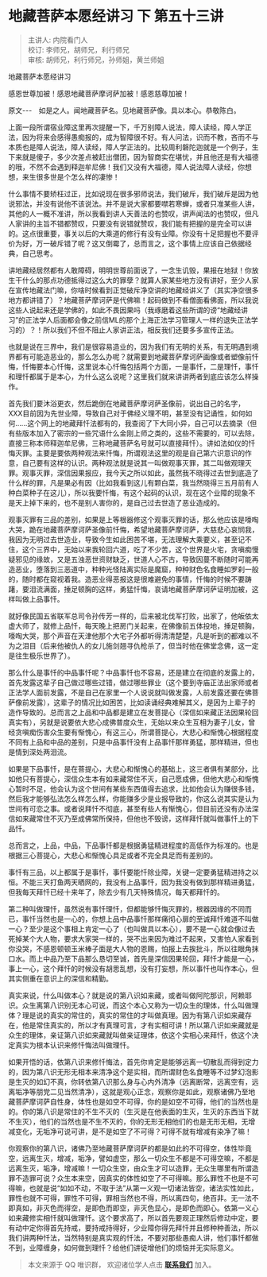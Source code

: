 # 地藏菩萨本愿经讲习 下 第五十三讲

> 主讲人: 内院看门人 <br />
> 校订: 李师兄，胡师兄，利行师兄 <br />
> 审核: 胡师兄，利行师兄，孙师姐，黄兰师姐 <br />

地藏菩萨本愿经讲习

感恩世尊加被！感恩地藏菩萨摩诃萨加被！感恩慈尊加被！

原文---　如是之人。闻地藏菩萨名。见地藏菩萨像。具以本心。恭敬陈白。

上面一段所谓宿业障这里再次提醒一下，千万别障人说法，障人读经，障人学正法，因为将来会感得愚痴报的，成为智障很不好。有人问法，识而不教，吝而不与本质也是障人说法，障人读经，障人学正法的。比较周利磐陀迦就是一个例子，生下来就是傻子，多少次差点被赶出僧团，因为智商实在堪忧，并且他还是有大福德的哦，不然不会遇到释迦牟尼佛！我们又没有大福德，障人说法障人读经，你想想，来生很多世是个怎么样的凄惨！

什么事情不要矫枉过正，比如说现在很多邪师说法，我们破斥，我们破斥是因为他说邪法，并没有说他不该说法。并不是说大家都要噤若寒蝉，或者只准某些人讲，其他的人一概不准讲，所以我看到讲人天善法的也赞叹，讲声闻法的也赞叹，但凡人家讲的主旨不错都赞叹，只要没有说错就赞叹，我们能有把握的是完全可以讲的。这点很重要，事关以后的大乘道的修行有没有业障。你没有十足把握也不要评价为好，万一破斥错了呢？这又倒霉了，总而言之，这个事情上应该自己依据经典，自己思考。

讲地藏经居然都有人敢障碍，明明世尊前面说了，一念生讥毁，果报在地狱！你放生干什么的那点功德抵得过这么大的罪孽？就算人家某些地方没有讲好，至少人家在宣传地藏法门嘛，你啥时候看到正觉破斥净空讲的地藏经讲义了（其实净空很多地方都讲错了）？地藏菩萨摩诃萨是代佛嘛！起码做到不看僧面看佛面，所以我说这些人说起来还是学佛的，如此不畏因果吗（我琢磨着这些所谓的谤“地藏经讲习”的正法学人后面都会像之前信ML的那个上海正法学习管理人一样的退失正法学习的）？！所以我们不但不阻止人家讲正法，相反我们还要多多宣传正法。

也就是说在三界中，我们是很容易造业的，因为我们有无明的关系，有无明遇到境界都有可能造恶业的，那么怎么办呢？就需要到地藏菩萨摩诃萨画像或者塑像前忏悔，忏悔要本心忏悔，这里说本心忏悔包括两个方面，一是事忏，二是理忏，事忏和理忏都属于是本心，为什么这么说呢？这里我们就来讲讲两者到底应该怎么样操作。

首先我们要沐浴更衣，然后跪倒在地藏菩萨摩诃萨圣像前，说出自己的名字，XXX目前因为先世业障，导致自己对于佛经义理不明，甚至没有记诵性，如何如何……这个网上的地藏拜忏法都有的，我查阅了下大同小异，自己可以去摘录（但有些版本加入了密宗的一些咒语什么金刚上师之类的，这些不需要的，可以去除，直接三称本师释迦牟尼佛，三称地藏菩萨名号就可以直接拜忏）。讲如法如仪的忏悔灭罪。主要是要依两种观法来忏悔，所谓观法这里的观是自己第六识意识的作意，自己要有这样的认识。两种观法就是说其一叫做观事灭罪，其二叫做观理灭罪。观事灭罪，深信因果报应，我今天之所以如此，虽然我不晓得过去世到底造了什么样的罪，凡是果必有因（比如我看到这儿有颗白菜，我当然晓得三五月前有人种白菜种子在这儿），所以我要忏悔，有这个起码的认识，现在这个业障的现象不是天上掉下来的，也不是别人害你的，是自己过去世造了恶业造成的。

观事灭罪有三品的差别，如果是上等根器修这个观事灭罪的话，那么他应该是嚎啕大哭，跪在地藏菩萨摩诃萨圣像前忏悔，希望地藏菩萨摩诃萨，大慈悲心哀悯我，我因为无明过去世造业，导致今生如此困苦不堪，无法理解大乘要义，甚至记不住，这个三界中，无始以来我轮回六道，吃了不少苦，这个世界是火宅，贪嗔痴慢疑邪见的缘故，又是五浊恶世资财缺乏，世道人心不古，导致因蔓不断随时可能再造恶业，堕落到三恶道中，种种光怪陆离实际是魔窟，种种财色名食睡如罗刹一般的，随时都在窥视着我。造恶业得恶报这是很难避免的事情，忏悔的时候不要踌躇，要泪流满面，捶足顿胸的这样，勇猛忏悔，哀请地藏菩萨摩诃萨证明加被，这样叫做上品事忏。

就好像民国五省联军总司令孙传芳一样的，后来被北伐军打败，出家了，他皈依太虚大师了，就修上品忏，每天晚上把房门关起来，在佛像前五体投地，捶足顿胸，嚎啕大哭，那个声音在天津他那个大宅子外都听得清清楚楚，凡是听到的都难以不为之泪目（后来他被仇人的女儿施剑翘寻仇枪杀了，但当时他在佛堂念佛，这一定是往生极乐世界了）。

那么什么是事忏的中品事忏呢？中品事忏也不容易，还是建立在彻底的发露上的，首先发露这辈子自己做过哪些过错，做过哪些罪业（这个要到寺庙正法出家师或者正法学人面前发露，不是自己在家里一个人说说就叫做发露，人前发露还要在佛菩萨像前发露），这辈子的情况比如困苦，比如读诵经典难解其义，是因为上辈子的造作导致的。总而言之上品和中品都是建立在发菩提心（深信如来藏正法因果轮回真实有），另就是说要依大悲心成佛普度众生，无始以来众生互相为妻子儿女，曾经贪嗔痴伤害众生要有惭愧心，有这三心，所谓菩提心，大悲心和惭愧心根据程度不同有上品和中品的差别，只是中品事忏没有上品事忏那样勇猛，那样精进，但也是情到深处两泪流。

如果是下品事忏，是在菩提心，大悲心和惭愧心的基础上，这三者俱有某部分，比如他只有菩提心，深信众生本有如来藏常住不灭，自己愿成佛，但他大悲心和惭愧心暂时不足，他会认为这个世间有某些东西值得去追求，比如他会认为赚很多钱，然后我才能够弘法怎么样怎么样，你能赚多少是业报导致的，你这么说其实是认为世间有可恋之事。或者说拜忏不彻底，甚至有些人有惭愧心，但目前还没有办法深信如来藏常住不灭乃至成佛常所保持，但他也不毁谤，这样拜忏就叫做事忏上的下品忏。

总而言之，上品，中品，下品事忏都是根据勇猛精进程度的高低作为标准的。也是根据三心菩提心，大悲心和惭愧心具足或者不完全具足而有差别的。

事忏有三品，以上都属于是事忏，事忏要能忏除业障，关键一定要勇猛精进持之以恒。不能三天打鱼两天晒网的，我没有上品事忏，因为我没有做到那样精进勇猛，但我每天拜忏已经十来年了，除去少有几天特殊情况，每天都拜忏的。

第二种叫做理忏，虽然说有事忏理忏，但都能够忏悔灭罪的，根器因缘的不同而已，事忏当然也是一心的，你想上品中品事忏那样痛彻心扉的至诚拜忏难道不叫做一心？至少是这个事相上肯定一心了（也叫做具以本心），要不是一心就会像过去死掉某个大人物，要求大家哭一样的，哭不出来因为难过不起来，又害怕人家看到你没哭，不感恩顿顿玉米棒子面是大人物的恩赐，怕报上去挨批斗，所以往眼角抹口水。而上中品乃至下品那么恳切至诚，首先是深信因果轮回，拜忏才能是一心，事上一心，这个拜忏的时候没有胡思乱想，没有打妄想，所以事忏也叫作本心，但其实侧重在意识上的深信和精勤。

真实来说，什么叫做本心？就是说的第八识如来藏，或者叫做阿陀那识，阿赖耶识。众生离第八识别无本心可说，而这个本心又称为一切众生的理体，什么叫做理体？理是说的真实的常住的，真实的常住的才叫做真理。因为有第八识如来藏存在，他是常住真实的，所以才有真理可言，才有实相可讲！所以第八识如来藏就是众生的理体，亲证第八识如来藏就叫做亲证理体，依这个实相心来拜忏，依这个决定真实为根本认识来修忏悔法叫做理忏。

如果开悟的话，依第八识来修忏悔法，首先你肯定是能够远离一切散乱而得到定力的，因为第八识无形无相本来清净这个是实相，而所谓财色名食睡等不过梦幻泡影是生灭的如幻不真，你转依第八识那么身与心内外清净（远离断常，远离空有，远离垢净等朋党二见当然清净），这就是观心正念，观察你是如此，观察诸佛乃至地藏菩萨摩诃萨自性身，体性也是如空不可得，你的是如空不可得，他们的当然也是的。你的第八识是常住的不生不灭的（生灭是在他表面的生灭，生灭的东西当下就不生灭），他们的当然也是不生不灭的，你的无形无相他们的也是无形无相，无增减变化，无垢净可说可讲，是不是如空了不可得？可得不就有增减有染净了嘛！

你观察你的第八识，诸佛乃至地藏菩萨摩诃萨的都是如此的不可得空，体性毕竟空，远离生灭，增减，垢净，譬如虚空，那么一切众生不都是不可得空嘛，不都是远离生灭，垢净，增减嘛！一切众生空，由众生才可以造罪，无众生哪里有所谓造罪不造罪可说？众生本来空，因真实的体性如空了不可得嘛。那么罪性不也是不可得嘛，也就是说“如如不动，不取于法”从第一义观一切诸法皆空，诸法实性如此，罪性也就不可得，罪性不可得，罪相当然也不得，所以离四句，绝百非。无一法不即真如，非灭色而得空，是即色而即空，非灭色显心，是即色而即心。依第一义心如来藏修实相忏就叫做理忏。这个要求高了，所以首先要观正理然后修动中定，要有动中定你得首先持戒，要持戒持得好，少业障你得先拜忏并且修种种善法，所以我们讲两种忏法，当然特别是真实观的忏法，不要对那些愚痴人讲，他们事忏都做不到，业障缠身，如何做到理忏？给他们讲徒增他们的烦恼并无实际意义。

> 本文来源于 QQ 唯识群， 欢迎诸位学人点击 **[联系我们](https://mp.weixin.qq.com/s/lZCfWjmLjgNR165Tx4_bCQ)** 加入。

